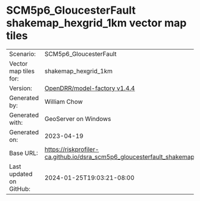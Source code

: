 # SCM5p6_GloucesterFault shakemap_hexgrid_1km vector map tiles

|    			|			|
| --------------------- | --------------------- |
| Scenario:		| SCM5p6_GloucesterFault		|
| Vector map tiles for:	| shakemap_hexgrid_1km		|
| Version:		| [OpenDRR/model-factory v1.4.4](https://github.com/OpenDRR/model-factory/releases/tag/v1.4.4)	|
| Generated by:		| William Chow	|
| Generated with:	| GeoServer on Windows	|
| Generated on:		| 2023-04-19	|
| Base URL:		| <https://riskprofiler-ca.github.io/dsra_scm5p6_gloucesterfault_shakemap_hexgrid_1km/> |
| Last updated on GitHub: | 2024-01-25T19:03:21-08:00 |
